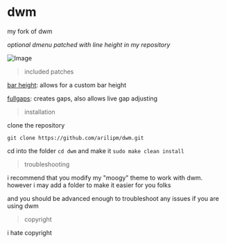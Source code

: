# dwm
my fork of dwm

*optional dmenu patched with line height in my repository*

![Image](https://i.imgur.com/Kb2N38q.png)

> included patches

[bar height](https://dwm.suckless.org/patches/bar_height/): allows for a custom bar height

[fullgaps](https://dwm.suckless.org/patches/fullgaps/): creates gaps, also allows live gap adjusting


> installation

clone the repository

`git clone https://github.com/arilipm/dwm.git`

cd into the folder `cd dwm` and make it `sudo make clean install`

> troubleshooting

i recommend that you modify my "moogy" theme to work with dwm. however i may add a folder to make it easier for you folks

and you should be advanced enough to troubleshoot any issues if you are using dwm


> copyright

i hate copyright
